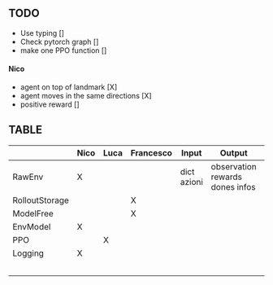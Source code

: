 
## TODO 

- Use typing []
- Check pytorch graph [] 
- make one PPO function []


#### Nico
- agent on top of landmark [X]
- agent moves in the same directions [X]
- positive reward []


## TABLE

|                | Nico | Luca | Francesco | Input       | Output                          | Desc |
|----------------|------|------|-----------|-------------|---------------------------------|------|
| RawEnv         | X    |      |           | dict azioni | observation rewards dones infos | Env  |
| RolloutStorage |      |      | X         |             |                                 |      |
| ModelFree      |      |      | X         |             |                                 |      |
| EnvModel       | X    |      |           |             |                                 |      |
| PPO            |      | X    |           |             |                                 |      |
| Logging        | X    |      |           |             |                                 |      |
|                |      |      |           |             |                                 |      |
|                |      |      |           |             |                                 |      |
|                |      |      |           |             |                                 |      |
|                |      |      |           |             |                                 |      |
|                |      |      |           |             |                                 |      |****